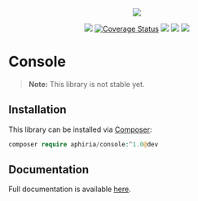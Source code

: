 <p align="center"><a href="https://www.aphiria.com" target="_blank" title="Aphiria"><img src="https://www.aphiria.com/images/aphiria-logo.svg"></a></p>

<p align="center">
<a href="https://github.com/aphiria/console/actions"><img src="https://github.com/aphiria/console/workflows/ci/badge.svg"></a>
<a href='https://coveralls.io/github/aphiria/console?branch=0.x'><img src='https://coveralls.io/repos/github/aphiria/console/badge.svg?branch=0.x' alt='Coverage Status' /></a>
<a href="https://packagist.org/packages/aphiria/console"><img src="https://poser.pugx.org/aphiria/console/v/stable.svg"></a>
<a href="https://packagist.org/packages/aphiria/console"><img src="https://poser.pugx.org/aphiria/console/v/unstable.svg"></a>
<a href="https://packagist.org/packages/aphiria/console"><img src="https://poser.pugx.org/aphiria/console/license.svg"></a>
</p>

# Console

> **Note:** This library is not stable yet.

## Installation

This library can be installed via [Composer](https://getcomposer.org/download/):

```php
composer require aphiria/console:^1.0@dev
```

## Documentation

Full documentation is available <a href="https://www.aphiria.com/docs/0.x/console.html" target="_blank">here</a>.
